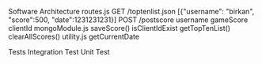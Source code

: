 Software Architecture
	routes.js
		GET
			/toptenlist.json
				[{"username": "birkan", "score":500, "date":1231231231}]
		POST
			/postscore
				username gameScore clientId
	mongoModule.js
		saveScore()
			isClientIdExist
		getTopTenList()
		clearAllScores()
	utility.js
		getCurrentDate
		
Tests
	Integration Test
	Unit Test